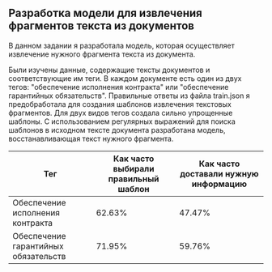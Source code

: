 ## Разработка модели для извлечения фрагментов текста из документов

В данном задании я разработала модель, которая осуществляет извлечение нужного фрагмента текста из документа. 

Были изучены данные, содержащие тексты документов и соответствующие им теги. В каждом документе есть один из двух тегов: "обеспечение исполнения контракта" или "обеспечение гарантийных обязательств".
Правильные ответы из файла train.json я предобработала для создания шаблонов извлечения текстовых фрагментов. Для двух видов тегов создала сильно упрощенные шаблоны.
С использованием регулярных выражений для поиска шаблонов в исходном тексте документа разработана модель, восстанавливающая текст нужного фрагмента.

| Тег | Как часто выбирали правильный шаблон| Как часто доставали нужную информацию|
| -------- | ------- |  ------- |
| Обеспечение исполнения контракта| 62.63%| 47.47% |
| Обеспечение гарантийных обязательств | 71.95% | 59.76% |

